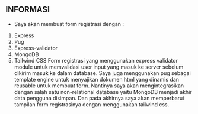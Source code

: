 INFORMASI
----------------
- Saya akan membuat form registrasi dengan :
1. Express
2. Pug
3. Express-validator
4. MongoDB
5. Tailwind CSS
Form registrasi yang menggunakan express validator module untuk memvalidasi user input yang masuk ke server sebelum dikirim masuk ke dalam database. Saya juga menggunakan pug sebagai template engine untuk menyajikan dokumen html yang dinamis dan reusable untuk membuat form. Nantinya saya akan mengintegrasikan dengan salah satu non-relational database yaitu MongoDB menjadi akhir data pengguna disimpan. Dan pada akhirnya saya akan memperbarui tampilan form registrasinya dengan menggunakan tailwind css.
